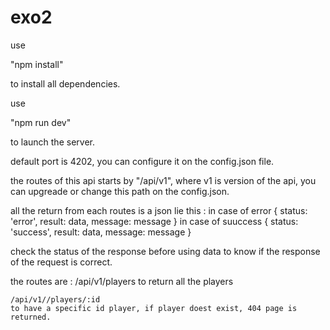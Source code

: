 # exo2

use 

"npm install"

to install all dependencies.

use 

"npm run dev"

to launch the server.

default port is 4202, you can configure it on the config.json file.

the routes of this api starts by "/api/v1", where v1 is version of the api, you can upgreade or change this path on the config.json.

all the return from each routes is a json lie this :
in case of error
{
    status: 'error',
    result: data,
    message: message
}
in case of suuccess
{
    status: 'success',
    result: data,
    message: message
}


check the status of the response before using data to know if the response of the request is correct.

the routes are :
    /api/v1/players
    to return all the players

    /api/v1//players/:id
    to have a specific id player, if player doest exist, 404 page is returned.
